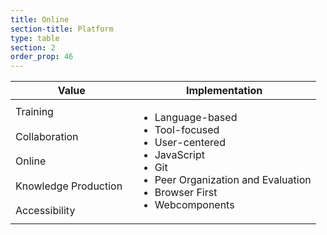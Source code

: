 ```yaml
---
title: Online
section-title: Platform
type: table 
section: 2
order_prop: 46
---
```

<table class="implementation">
  <thead>
    <th>Value</th>
    <th>Implementation</th>
  </thead>
  <tbody>
    <colgroup>
      <col width="40%/>
      <col width="60%/>
    </colgroup>
    <tr>
      <td>Training</td>
      <td rowspan="5">
      <ul>
        <li>Language-based</li>
        <li>Tool-focused</li>
        <li>User-centered</li>
        <li>JavaScript</li>
        <li>Git</li>
        <li>Peer Organization and Evaluation</li>
        <li>Browser First</li>
        <li>Webcomponents</li>
      </ul>
      </td>
    </tr>
    <tr>
      <td>Collaboration</td>
    </tr>
    <tr>
      <td>Online</td>  
    </tr>
    <tr>
      <td>Knowledge Production</td>
    </tr>
    <tr>
      <td>Accessibility</td>
    </tr>
  </tbody>
</table>


